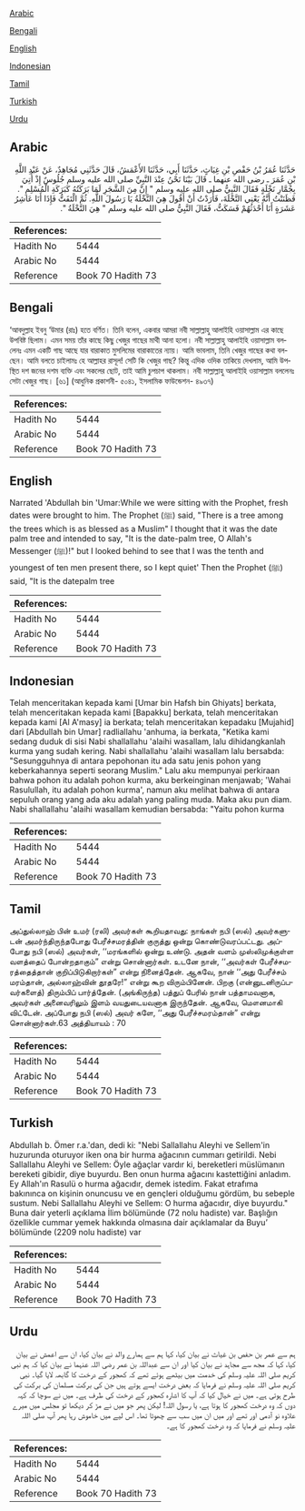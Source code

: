 [Arabic](#arabic)

[Bengali](#bengali)

[English](#english)

[Indonesian](#indonesian)

[Tamil](#tamil)

[Turkish](#turkish)

[Urdu](#urdu)

## Arabic


<div dir="rtl" lang="ar" style={{fontSize:'larger',backgroundColor:'#f8f9fa',padding:20}}>
حَدَّثَنَا عُمَرُ بْنُ حَفْصِ بْنِ غِيَاثٍ، حَدَّثَنَا أَبِي، حَدَّثَنَا الأَعْمَشُ، قَالَ حَدَّثَنِي مُجَاهِدٌ، عَنْ عَبْدِ اللَّهِ بْنِ عُمَرَ ـ رضى الله عنهما ـ قَالَ بَيْنَا نَحْنُ عِنْدَ النَّبِيِّ صلى الله عليه وسلم جُلُوسٌ إِذْ أُتِيَ بِجُمَّارِ نَخْلَةٍ فَقَالَ النَّبِيُّ صلى الله عليه وسلم ‏"‏ إِنَّ مِنَ الشَّجَرِ لَمَا بَرَكَتُهُ كَبَرَكَةِ الْمُسْلِمِ ‏"‏‏.‏ فَظَنَنْتُ أَنَّهُ يَعْنِي النَّخْلَةَ، فَأَرَدْتُ أَنْ أَقُولَ هِيَ النَّخْلَةُ يَا رَسُولَ اللَّهِ‏.‏ ثُمَّ الْتَفَتُّ فَإِذَا أَنَا عَاشِرُ عَشَرَةٍ أَنَا أَحْدَثُهُمْ فَسَكَتُّ، فَقَالَ النَّبِيُّ صلى الله عليه وسلم ‏"‏ هِيَ النَّخْلَةُ ‏"‏‏.‏
</div>
<div style={{backgroundColor:'#f8f9fa',padding:20, marginBottom: 10}}><table> <thead> <tr> <th>References:</th> <th></th> </tr> </thead> <tbody><tr><td>Hadith No</td><td>5444</td></tr><tr><td>Arabic No</td><td>5444</td></tr><tr><td>Reference</td><td>Book 70 Hadith 73</td></tr></tbody></table></div>

## Bengali


<div dir="ltr" lang="bn" style={{fontSize:'larger',backgroundColor:'#f8f9fa',padding:20}}>
‘আবদুল্লাহ ইবনু ‘উমার (রাঃ) হতে বর্ণিত। তিনি বলেন, একবার আমরা নবী সাল্লাল্লাহু আলাইহি ওয়াসাল্লাম এর কাছে উপবিষ্ট ছিলাম। এমন সময় তাঁর কাছে কিছু খেজুর গাছের মাথী আনা হলো। নবী সাল্লাল্লাহু আলাইহি ওয়াসাল্লাম বললেনঃ এমন একটি গাছ আছে যার বারাকাত মুসলিমের বারাকাতের ন্যায়। আমি ভাবলাম, তিনি খেজুর গাছের কথা বলছেন। আমি বলতে চাইলামঃ হে আল্লাহর রাসূল! সেটি কি খেজুর গাছ? কিন্তু এদিক ওদিক তাকিয়ে দেখলাম, আমি উপস্থিত দশ জনের দশম ব্যক্তি এবং সকলের ছোট, তাই আমি চুপচাপ থাকলাম। নবী সাল্লাল্লাহু আলাইহি ওয়াসাল্লাম বললেনঃ সেটা খেজুর গাছ। [৬১] (আধুনিক প্রকাশনী- ৫০৪১, ইসলামিক ফাউন্ডেশন- ৪৯৩৭)
</div>
<div style={{backgroundColor:'#f8f9fa',padding:20, marginBottom: 10}}><table> <thead> <tr> <th>References:</th> <th></th> </tr> </thead> <tbody><tr><td>Hadith No</td><td>5444</td></tr><tr><td>Arabic No</td><td>5444</td></tr><tr><td>Reference</td><td>Book 70 Hadith 73</td></tr></tbody></table></div>

## English


<div dir="ltr" lang="en" style={{fontSize:'larger',backgroundColor:'#f8f9fa',padding:20}}>
Narrated 'Abdullah bin 'Umar:While we were sitting with the Prophet, fresh dates were brought to him. The Prophet (ﷺ) said, "There is a tree among the trees which is as blessed as a Muslim" I thought that it was the date palm tree and intended to say, "It is the date-palm tree, O Allah's Messenger (ﷺ)!" but I looked behind to see that I was the tenth and youngest of ten men present there, so I kept quiet' Then the Prophet (ﷺ) said, "It is the datepalm tree
</div>
<div style={{backgroundColor:'#f8f9fa',padding:20, marginBottom: 10}}><table> <thead> <tr> <th>References:</th> <th></th> </tr> </thead> <tbody><tr><td>Hadith No</td><td>5444</td></tr><tr><td>Arabic No</td><td>5444</td></tr><tr><td>Reference</td><td>Book 70 Hadith 73</td></tr></tbody></table></div>

## Indonesian


<div dir="ltr" lang="id" style={{fontSize:'larger',backgroundColor:'#f8f9fa',padding:20}}>
Telah menceritakan kepada kami [Umar bin Hafsh bin Ghiyats] berkata, telah menceritakan kepada kami [Bapakku] berkata, telah menceritakan kepada kami [Al A'masy] ia berkata; telah menceritakan kepadaku [Mujahid] dari [Abdullah bin Umar] radliallahu 'anhuma, ia berkata, "Ketika kami sedang duduk di sisi Nabi shallallahu 'alaihi wasallam, lalu dihidangkanlah kurma yang sudah kering. Nabi shallallahu 'alaihi wasallam lalu bersabda: "Sesungguhnya di antara pepohonan itu ada satu jenis pohon yang keberkahannya seperti seorang Muslim." Lalu aku mempunyai perkiraan bahwa pohon itu adalah pohon kurma, aku berkeinginan menjawab; 'Wahai Rasulullah, itu adalah pohon kurma', namun aku melihat bahwa di antara sepuluh orang yang ada aku adalah yang paling muda. Maka aku pun diam. Nabi shallallahu 'alaihi wasallam kemudian bersabda: "Yaitu pohon kurma
</div>
<div style={{backgroundColor:'#f8f9fa',padding:20, marginBottom: 10}}><table> <thead> <tr> <th>References:</th> <th></th> </tr> </thead> <tbody><tr><td>Hadith No</td><td>5444</td></tr><tr><td>Arabic No</td><td>5444</td></tr><tr><td>Reference</td><td>Book 70 Hadith 73</td></tr></tbody></table></div>

## Tamil


<div dir="ltr" lang="ta" style={{fontSize:'larger',backgroundColor:'#f8f9fa',padding:20}}>
அப்துல்லாஹ் பின் உமர் (ரலி) அவர்கள் கூறியதாவது: நாங்கள் நபி (ஸல்) அவர்களுடன் அமர்ந்திருந்தபோது பேரீச்சமரத்தின் குருத்து ஒன்று கொண்டுவரப்பட்டது. அப்போது நபி (ஸல்) அவர்கள், ‘‘மரங்களில் ஒன்று உண்டு. அதன் வளம் முஸ்லிமுக்குள்ள வளத்தைப் போன்றதாகும்” என்று சொன்னார்கள். உடனே நான், ‘‘அவர்கள் பேரீச்சமரத்தைத்தான் குறிப்பிடுகிறார்கள்” என்று நினைத்தேன். ஆகவே, நான் ‘‘அது பேரீச்சம் மரம்தான், அல்லாஹ்வின் தூதரே!” என்று கூற விரும்பினேன். பிறகு (என்னுடனிருப்பவர்களைத்) திரும்பிப் பார்த்தேன். (அங்கிருந்த) பத்துப் பேரில் நான் பத்தாமவனாக, அவர்கள் அனைவரிலும் இளம் வயதுடையவனாக இருந்தேன். ஆகவே, மௌனமாகி விட்டேன். அப்போது நபி (ஸல்) அவர் களே, ‘‘அது பேரீச்சமரம்தான்” என்று சொன்னார்கள்.63 அத்தியாயம் : 70
</div>
<div style={{backgroundColor:'#f8f9fa',padding:20, marginBottom: 10}}><table> <thead> <tr> <th>References:</th> <th></th> </tr> </thead> <tbody><tr><td>Hadith No</td><td>5444</td></tr><tr><td>Arabic No</td><td>5444</td></tr><tr><td>Reference</td><td>Book 70 Hadith 73</td></tr></tbody></table></div>

## Turkish


<div dir="ltr" lang="tr" style={{fontSize:'larger',backgroundColor:'#f8f9fa',padding:20}}>
Abdullah b. Ömer r.a.'dan, dedi ki: "Nebi Sallallahu Aleyhi ve Sellem'in huzurunda oturuyor iken ona bir hurma ağacının cummarı getirildi. Nebi Sallallahu Aleyhi ve Sellem: Öyle ağaçlar vardır ki, bereketleri müslümanın bereketi gibidir, diye buyurdu. Ben onun hurma ağacını kastettiğini anladım. Ey Allah'ın Rasulü o hurma ağacıdır, demek istedim. Fakat etrafıma bakınınca on kişinin onuncusu ve en gençleri olduğumu gördüm, bu sebeple sustum. Nebi Sallallahu Aleyhi ve Sellem: O hurma ağacıdır, diye buyurdu." Buna dair yeterli açıklama İlim bölümünde (72 nolu hadiste) var. Başlığın özellikle cummar yemek hakkında olmasına dair açıklamalar da Buyu’ bölümünde (2209 nolu hadiste) var
</div>
<div style={{backgroundColor:'#f8f9fa',padding:20, marginBottom: 10}}><table> <thead> <tr> <th>References:</th> <th></th> </tr> </thead> <tbody><tr><td>Hadith No</td><td>5444</td></tr><tr><td>Arabic No</td><td>5444</td></tr><tr><td>Reference</td><td>Book 70 Hadith 73</td></tr></tbody></table></div>

## Urdu


<div dir="rtl" lang="ur" style={{fontSize:'larger',backgroundColor:'#f8f9fa',padding:20}}>
ہم سے عمر بن حفص بن غیاث نے بیان کیا، کہا ہم سے ہمارے والد نے بیان کیا، ان سے اعمش نے بیان کیا، کہا کہ مجھ سے مجاہد نے بیان کیا اور ان سے عبداللہ بن عمر رضی اللہ عنہما نے بیان کیا کہ ہم نبی کریم صلی اللہ علیہ وسلم کی خدمت میں بیٹھے ہوئے تھے کہ کھجور کے درخت کا گابھہ لایا گیا۔ نبی کریم صلی اللہ علیہ وسلم نے فرمایا کہ بعض درخت ایسے ہوتے ہیں جن کی برکت مسلمان کی برکت کی طرح ہوتی ہے۔ میں نے خیال کیا کہ آپ کا اشارہ کھجور کے درخت کی طرف ہے۔ میں نے سوچا کہ کہہ دوں کہ وہ درخت کھجور کا ہوتا ہے، یا رسول اللہ! لیکن پھر جو میں نے مڑ کر دیکھا تو مجلس میں میرے علاوہ نو آدمی اور تھے اور میں ان میں سب سے چھوٹا تھا۔ اس لیے میں خاموش رہا پھر آپ صلی اللہ علیہ وسلم نے فرمایا کہ وہ درخت کھجور کا ہے۔
</div>
<div style={{backgroundColor:'#f8f9fa',padding:20, marginBottom: 10}}><table> <thead> <tr> <th>References:</th> <th></th> </tr> </thead> <tbody><tr><td>Hadith No</td><td>5444</td></tr><tr><td>Arabic No</td><td>5444</td></tr><tr><td>Reference</td><td>Book 70 Hadith 73</td></tr></tbody></table></div>